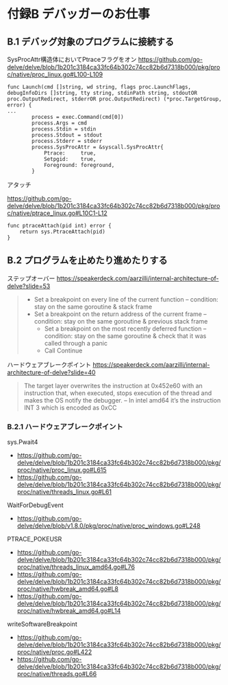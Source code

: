 # 付録B デバッガーのお仕事

## B.1 デバッグ対象のプログラムに接続する

SysProcAttr構造体においてPtraceフラグをオン
https://github.com/go-delve/delve/blob/1b201c3184ca33fc64b302c74cc82b6d7318b000/pkg/proc/native/proc_linux.go#L100-L109

```
func Launch(cmd []string, wd string, flags proc.LaunchFlags, debugInfoDirs []string, tty string, stdinPath string, stdoutOR proc.OutputRedirect, stderrOR proc.OutputRedirect) (*proc.TargetGroup, error) {
...
		process = exec.Command(cmd[0])
		process.Args = cmd
		process.Stdin = stdin
		process.Stdout = stdout
		process.Stderr = stderr
		process.SysProcAttr = &syscall.SysProcAttr{
			Ptrace:     true,
			Setpgid:    true,
			Foreground: foreground,
		}
```


アタッチ

https://github.com/go-delve/delve/blob/1b201c3184ca33fc64b302c74cc82b6d7318b000/pkg/proc/native/ptrace_linux.go#L10C1-L12
```
func ptraceAttach(pid int) error {
	return sys.PtraceAttach(pid)
}
```


## B.2 プログラムを止めたり進めたりする

ステップオーバー
https://speakerdeck.com/aarzilli/internal-architecture-of-delve?slide=53
> - Set a breakpoint on every line of the current function
>   – condition: stay on the same goroutine & stack frame
> - Set a breakpoint on the return address of the current frame
> – condition: stay on the same goroutine & previous stack frame
>   - Set a breakpoint on the most recently deferred function
> – condition: stay on the same goroutine & check that it was called through a panic
>   -  Call Continue

ハードウェアブレークポイント
https://speakerdeck.com/aarzilli/internal-architecture-of-delve?slide=40

> The target layer overwrites the instruction at 0x452e60 with an instruction that, when executed, stops execution of the thread and makes the OS notify the debugger.
> – In intel amd64 it’s the instruction INT 3 which is encoded as 0xCC


### B.2.1 ハードウェアブレークポイント

sys.Pwait4
- https://github.com/go-delve/delve/blob/1b201c3184ca33fc64b302c74cc82b6d7318b000/pkg/proc/native/proc_linux.go#L615
- https://github.com/go-delve/delve/blob/1b201c3184ca33fc64b302c74cc82b6d7318b000/pkg/proc/native/threads_linux.go#L61

WaitForDebugEvent
- https://github.com/go-delve/delve/blob/v1.8.0/pkg/proc/native/proc_windows.go#L248


PTRACE_POKEUSR
- https://github.com/go-delve/delve/blob/1b201c3184ca33fc64b302c74cc82b6d7318b000/pkg/proc/native/threads_linux_amd64.go#L76
- https://github.com/go-delve/delve/blob/1b201c3184ca33fc64b302c74cc82b6d7318b000/pkg/proc/native/hwbreak_amd64.go#L8
- https://github.com/go-delve/delve/blob/1b201c3184ca33fc64b302c74cc82b6d7318b000/pkg/proc/native/hwbreak_amd64.go#L14

writeSoftwareBreakpoint
- https://github.com/go-delve/delve/blob/1b201c3184ca33fc64b302c74cc82b6d7318b000/pkg/proc/native/proc.go#L422
- https://github.com/go-delve/delve/blob/1b201c3184ca33fc64b302c74cc82b6d7318b000/pkg/proc/native/threads.go#L66

